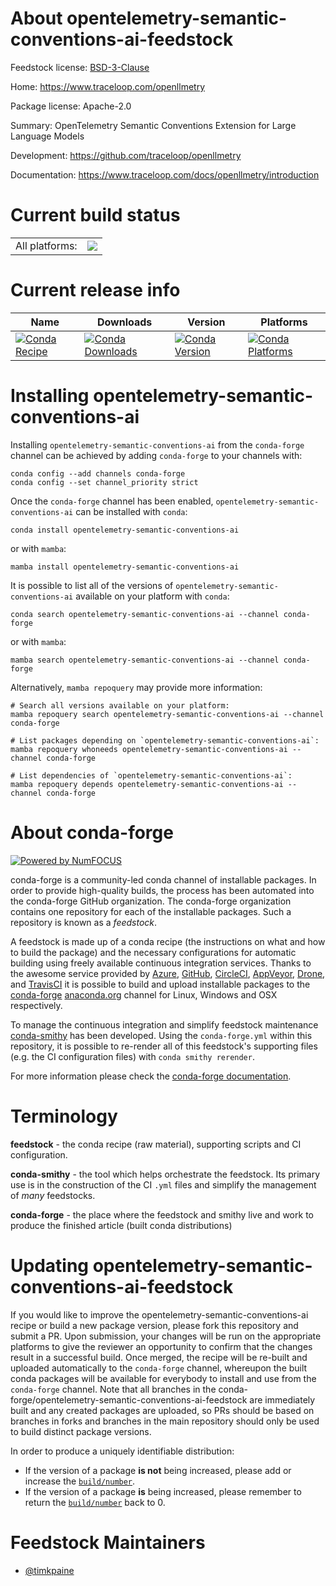 About opentelemetry-semantic-conventions-ai-feedstock
=====================================================

Feedstock license: [BSD-3-Clause](https://github.com/conda-forge/opentelemetry-semantic-conventions-ai-feedstock/blob/main/LICENSE.txt)

Home: https://www.traceloop.com/openllmetry

Package license: Apache-2.0

Summary: OpenTelemetry Semantic Conventions Extension for Large Language Models

Development: https://github.com/traceloop/openllmetry

Documentation: https://www.traceloop.com/docs/openllmetry/introduction

Current build status
====================


<table><tr><td>All platforms:</td>
    <td>
      <a href="https://dev.azure.com/conda-forge/feedstock-builds/_build/latest?definitionId=25151&branchName=main">
        <img src="https://dev.azure.com/conda-forge/feedstock-builds/_apis/build/status/opentelemetry-semantic-conventions-ai-feedstock?branchName=main">
      </a>
    </td>
  </tr>
</table>

Current release info
====================

| Name | Downloads | Version | Platforms |
| --- | --- | --- | --- |
| [![Conda Recipe](https://img.shields.io/badge/recipe-opentelemetry--semantic--conventions--ai-green.svg)](https://anaconda.org/conda-forge/opentelemetry-semantic-conventions-ai) | [![Conda Downloads](https://img.shields.io/conda/dn/conda-forge/opentelemetry-semantic-conventions-ai.svg)](https://anaconda.org/conda-forge/opentelemetry-semantic-conventions-ai) | [![Conda Version](https://img.shields.io/conda/vn/conda-forge/opentelemetry-semantic-conventions-ai.svg)](https://anaconda.org/conda-forge/opentelemetry-semantic-conventions-ai) | [![Conda Platforms](https://img.shields.io/conda/pn/conda-forge/opentelemetry-semantic-conventions-ai.svg)](https://anaconda.org/conda-forge/opentelemetry-semantic-conventions-ai) |

Installing opentelemetry-semantic-conventions-ai
================================================

Installing `opentelemetry-semantic-conventions-ai` from the `conda-forge` channel can be achieved by adding `conda-forge` to your channels with:

```
conda config --add channels conda-forge
conda config --set channel_priority strict
```

Once the `conda-forge` channel has been enabled, `opentelemetry-semantic-conventions-ai` can be installed with `conda`:

```
conda install opentelemetry-semantic-conventions-ai
```

or with `mamba`:

```
mamba install opentelemetry-semantic-conventions-ai
```

It is possible to list all of the versions of `opentelemetry-semantic-conventions-ai` available on your platform with `conda`:

```
conda search opentelemetry-semantic-conventions-ai --channel conda-forge
```

or with `mamba`:

```
mamba search opentelemetry-semantic-conventions-ai --channel conda-forge
```

Alternatively, `mamba repoquery` may provide more information:

```
# Search all versions available on your platform:
mamba repoquery search opentelemetry-semantic-conventions-ai --channel conda-forge

# List packages depending on `opentelemetry-semantic-conventions-ai`:
mamba repoquery whoneeds opentelemetry-semantic-conventions-ai --channel conda-forge

# List dependencies of `opentelemetry-semantic-conventions-ai`:
mamba repoquery depends opentelemetry-semantic-conventions-ai --channel conda-forge
```


About conda-forge
=================

[![Powered by
NumFOCUS](https://img.shields.io/badge/powered%20by-NumFOCUS-orange.svg?style=flat&colorA=E1523D&colorB=007D8A)](https://numfocus.org)

conda-forge is a community-led conda channel of installable packages.
In order to provide high-quality builds, the process has been automated into the
conda-forge GitHub organization. The conda-forge organization contains one repository
for each of the installable packages. Such a repository is known as a *feedstock*.

A feedstock is made up of a conda recipe (the instructions on what and how to build
the package) and the necessary configurations for automatic building using freely
available continuous integration services. Thanks to the awesome service provided by
[Azure](https://azure.microsoft.com/en-us/services/devops/), [GitHub](https://github.com/),
[CircleCI](https://circleci.com/), [AppVeyor](https://www.appveyor.com/),
[Drone](https://cloud.drone.io/welcome), and [TravisCI](https://travis-ci.com/)
it is possible to build and upload installable packages to the
[conda-forge](https://anaconda.org/conda-forge) [anaconda.org](https://anaconda.org/)
channel for Linux, Windows and OSX respectively.

To manage the continuous integration and simplify feedstock maintenance
[conda-smithy](https://github.com/conda-forge/conda-smithy) has been developed.
Using the ``conda-forge.yml`` within this repository, it is possible to re-render all of
this feedstock's supporting files (e.g. the CI configuration files) with ``conda smithy rerender``.

For more information please check the [conda-forge documentation](https://conda-forge.org/docs/).

Terminology
===========

**feedstock** - the conda recipe (raw material), supporting scripts and CI configuration.

**conda-smithy** - the tool which helps orchestrate the feedstock.
                   Its primary use is in the construction of the CI ``.yml`` files
                   and simplify the management of *many* feedstocks.

**conda-forge** - the place where the feedstock and smithy live and work to
                  produce the finished article (built conda distributions)


Updating opentelemetry-semantic-conventions-ai-feedstock
========================================================

If you would like to improve the opentelemetry-semantic-conventions-ai recipe or build a new
package version, please fork this repository and submit a PR. Upon submission,
your changes will be run on the appropriate platforms to give the reviewer an
opportunity to confirm that the changes result in a successful build. Once
merged, the recipe will be re-built and uploaded automatically to the
`conda-forge` channel, whereupon the built conda packages will be available for
everybody to install and use from the `conda-forge` channel.
Note that all branches in the conda-forge/opentelemetry-semantic-conventions-ai-feedstock are
immediately built and any created packages are uploaded, so PRs should be based
on branches in forks and branches in the main repository should only be used to
build distinct package versions.

In order to produce a uniquely identifiable distribution:
 * If the version of a package **is not** being increased, please add or increase
   the [``build/number``](https://docs.conda.io/projects/conda-build/en/latest/resources/define-metadata.html#build-number-and-string).
 * If the version of a package **is** being increased, please remember to return
   the [``build/number``](https://docs.conda.io/projects/conda-build/en/latest/resources/define-metadata.html#build-number-and-string)
   back to 0.

Feedstock Maintainers
=====================

* [@timkpaine](https://github.com/timkpaine/)

